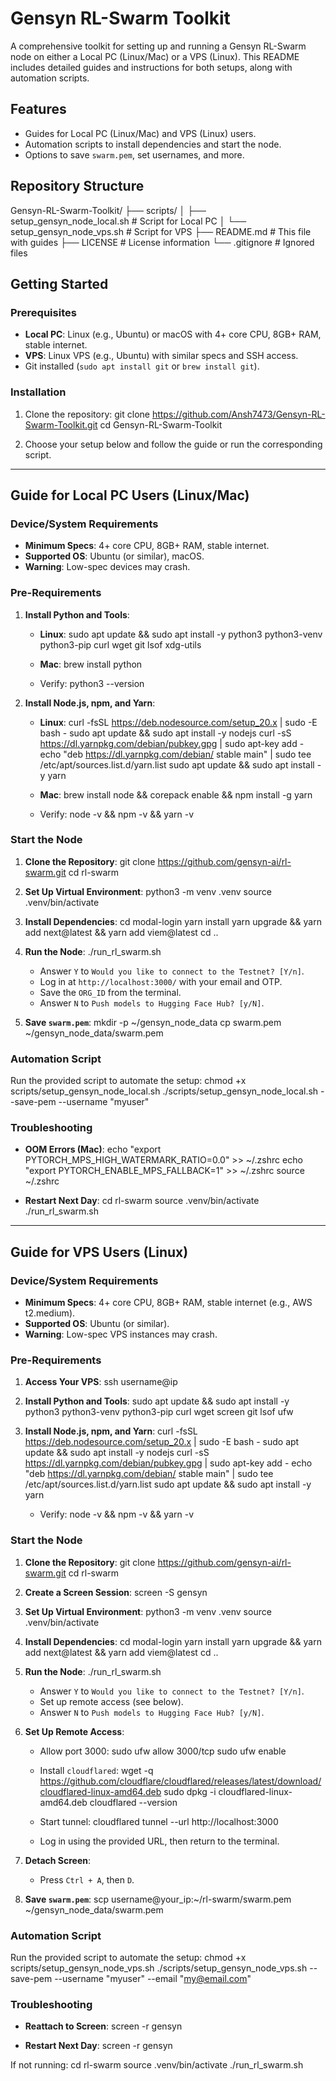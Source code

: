 # Gensyn RL-Swarm Toolkit

A comprehensive toolkit for setting up and running a Gensyn RL-Swarm node on either a Local PC (Linux/Mac) or a VPS (Linux). This README includes detailed guides and instructions for both setups, along with automation scripts.

## Features
- Guides for Local PC (Linux/Mac) and VPS (Linux) users.
- Automation scripts to install dependencies and start the node.
- Options to save `swarm.pem`, set usernames, and more.

## Repository Structure
Gensyn-RL-Swarm-Toolkit/
├── scripts/
│   ├── setup_gensyn_node_local.sh  # Script for Local PC
│   └── setup_gensyn_node_vps.sh    # Script for VPS
├── README.md                       # This file with guides
├── LICENSE                         # License information
└── .gitignore                      # Ignored files



## Getting Started

### Prerequisites
- **Local PC**: Linux (e.g., Ubuntu) or macOS with 4+ core CPU, 8GB+ RAM, stable internet.
- **VPS**: Linux VPS (e.g., Ubuntu) with similar specs and SSH access.
- Git installed (`sudo apt install git` or `brew install git`).

### Installation
1. Clone the repository:
git clone https://github.com/Ansh7473/Gensyn-RL-Swarm-Toolkit.git
cd Gensyn-RL-Swarm-Toolkit


2. Choose your setup below and follow the guide or run the corresponding script.

---

## Guide for Local PC Users (Linux/Mac)

### Device/System Requirements
- **Minimum Specs**: 4+ core CPU, 8GB+ RAM, stable internet.
- **Supported OS**: Ubuntu (or similar), macOS.
- **Warning**: Low-spec devices may crash.

### Pre-Requirements
1. **Install Python and Tools**:
   - **Linux**:
sudo apt update && sudo apt install -y python3 python3-venv python3-pip curl wget git lsof xdg-utils

   - **Mac**:
brew install python


   - Verify:
python3 --version



2. **Install Node.js, npm, and Yarn**:
   - **Linux**:
curl -fsSL https://deb.nodesource.com/setup_20.x | sudo -E bash -
sudo apt update && sudo apt install -y nodejs
curl -sS https://dl.yarnpkg.com/debian/pubkey.gpg | sudo apt-key add -
echo "deb https://dl.yarnpkg.com/debian/ stable main" | sudo tee /etc/apt/sources.list.d/yarn.list
sudo apt update && sudo apt install -y yarn


   - **Mac**:
brew install node && corepack enable && npm install -g yarn


   - Verify:
node -v && npm -v && yarn -v



### Start the Node
1. **Clone the Repository**:
git clone https://github.com/gensyn-ai/rl-swarm.git
cd rl-swarm


2. **Set Up Virtual Environment**:
python3 -m venv .venv
source .venv/bin/activate



3. **Install Dependencies**:
cd modal-login
yarn install
yarn upgrade && yarn add next@latest && yarn add viem@latest
cd ..



4. **Run the Node**:
./run_rl_swarm.sh


   - Answer `Y` to `Would you like to connect to the Testnet? [Y/n]`.
   - Log in at `http://localhost:3000/` with your email and OTP.
   - Save the `ORG_ID` from the terminal.
   - Answer `N` to `Push models to Hugging Face Hub? [y/N]`.

5. **Save `swarm.pem`**:
mkdir -p ~/gensyn_node_data
cp swarm.pem ~/gensyn_node_data/swarm.pem



### Automation Script
Run the provided script to automate the setup:
chmod +x scripts/setup_gensyn_node_local.sh
./scripts/setup_gensyn_node_local.sh --save-pem --username "myuser"



### Troubleshooting
- **OOM Errors (Mac)**:
echo "export PYTORCH_MPS_HIGH_WATERMARK_RATIO=0.0" >> ~/.zshrc
echo "export PYTORCH_ENABLE_MPS_FALLBACK=1" >> ~/.zshrc
source ~/.zshrc


- **Restart Next Day**:
cd rl-swarm
source .venv/bin/activate
./run_rl_swarm.sh



---

## Guide for VPS Users (Linux)

### Device/System Requirements
- **Minimum Specs**: 4+ core CPU, 8GB+ RAM, stable internet (e.g., AWS t2.medium).
- **Supported OS**: Ubuntu (or similar).
- **Warning**: Low-spec VPS instances may crash.

### Pre-Requirements
1. **Access Your VPS**:
ssh username@ip


2. **Install Python and Tools**:
sudo apt update && sudo apt install -y python3 python3-venv python3-pip curl wget screen git lsof ufw



3. **Install Node.js, npm, and Yarn**:
curl -fsSL https://deb.nodesource.com/setup_20.x | sudo -E bash -
sudo apt update && sudo apt install -y nodejs
curl -sS https://dl.yarnpkg.com/debian/pubkey.gpg | sudo apt-key add -
echo "deb https://dl.yarnpkg.com/debian/ stable main" | sudo tee /etc/apt/sources.list.d/yarn.list
sudo apt update && sudo apt install -y yarn


   - Verify:
node -v && npm -v && yarn -v



### Start the Node
1. **Clone the Repository**:
git clone https://github.com/gensyn-ai/rl-swarm.git
cd rl-swarm



2. **Create a Screen Session**:
screen -S gensyn



3. **Set Up Virtual Environment**:
python3 -m venv .venv
source .venv/bin/activate



4. **Install Dependencies**:
cd modal-login
yarn install
yarn upgrade && yarn add next@latest && yarn add viem@latest
cd ..



5. **Run the Node**:
./run_rl_swarm.sh


   - Answer `Y` to `Would you like to connect to the Testnet? [Y/n]`.
   - Set up remote access (see below).
   - Answer `N` to `Push models to Hugging Face Hub? [y/N]`.

6. **Set Up Remote Access**:
   - Allow port 3000:
sudo ufw allow 3000/tcp
sudo ufw enable


   - Install `cloudflared`:
wget -q https://github.com/cloudflare/cloudflared/releases/latest/download/cloudflared-linux-amd64.deb
sudo dpkg -i cloudflared-linux-amd64.deb
cloudflared --version


   - Start tunnel:
cloudflared tunnel --url http://localhost:3000


   - Log in using the provided URL, then return to the terminal.

7. **Detach Screen**:
   - Press `Ctrl + A`, then `D`.

8. **Save `swarm.pem`**:
scp username@your_ip:~/rl-swarm/swarm.pem ~/gensyn_node_data/swarm.pem



### Automation Script
Run the provided script to automate the setup:
chmod +x scripts/setup_gensyn_node_vps.sh
./scripts/setup_gensyn_node_vps.sh --save-pem --username "myuser" --email "my@email.com"



### Troubleshooting
- **Reattach to Screen**:
screen -r gensyn




- **Restart Next Day**:
screen -r gensyn

If not running:
cd rl-swarm
source .venv/bin/activate
./run_rl_swarm.sh
